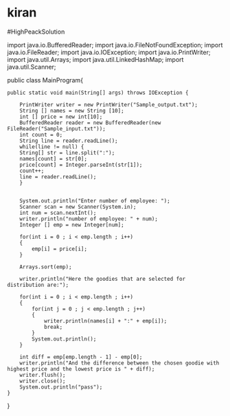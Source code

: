 # kiran
#HighPeackSolution

import java.io.BufferedReader;
import java.io.FileNotFoundException;
import java.io.FileReader;
import java.io.IOException;
import java.io.PrintWriter;
import java.util.Arrays;
import java.util.LinkedHashMap;
import java.util.Scanner;

public class MainProgram{

	public static void main(String[] args) throws IOException {
		
		PrintWriter writer = new PrintWriter("Sample_output.txt");
		String [] names = new String [10];
		int [] price = new int[10];
		BufferedReader reader = new BufferedReader(new FileReader("Sample_input.txt"));
		int count = 0;
		String line = reader.readLine();
		while(line != null) {
		String[] str = line.split(":");
		names[count] = str[0];
		price[count] = Integer.parseInt(str[1]);
		count++;
		line = reader.readLine();
		}
		
		
		System.out.println("Enter number of employee: ");
		Scanner scan = new Scanner(System.in);
		int num = scan.nextInt();
		writer.println("number of employee: " + num);
		Integer [] emp = new Integer[num];
		
		for(int i = 0 ; i < emp.length ; i++)
		{
			emp[i] = price[i];
		}
		
		Arrays.sort(emp);
		
		writer.println("Here the goodies that are selected for distribution are:");
		
		for(int i = 0 ; i < emp.length ; i++)
		{
			for(int j = 0 ; j < emp.length ; j++)
			{
				writer.println(names[i] + ":" + emp[i]);
				break;
			}
			System.out.println();
		}
		
		int diff = emp[emp.length - 1] - emp[0];
		writer.println("And the difference between the chosen goodie with highest price and the lowest price is " + diff);
		writer.flush();
		writer.close();
		System.out.println("pass");
	}

}

